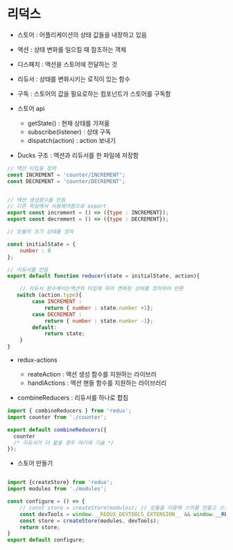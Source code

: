 # 리덕스

- 스토어 : 어플리케이션의 상태 값들을 내장하고 있음
- 액션 : 상태 변화를 일으킬 때 참조하는 객체
- 디스패치 : 액션을 스토어에 전달하는 것
- 리듀서 : 상태를 변화시키는 로직이 있는 함수
- 구독 : 스토어의 값을 필요로하는 컴포넌트가 스토어를 구독함

- 스토어 api
    - getState() : 현재 상태를 가져옮
    - subscribe(listener) : 상태 구독
    - dispatch(action) : action 보내기
    
- Ducks 구조 : 액션과 리듀서를 한 파일에 저장함

```javascript
// 액션 타입을 정의
const INCREMENT = 'counter/INCREMENT';
const DECREMENT = 'counter/DECREMENT';


// 액션 생성함수를 만듬
// 다른 파일에서 사용해야함으로 export
export const increment = () => ({type : INCREMENT});
export const decrement = () => ({type : DECREMENT});

// 모듈의 초기 상태를 정의

const initialState = {
    number : 0
};

// 리듀서를 만듬
export default function reducer(state = initialState, action){

    // 리듀서 함수에서는액션의 타입에 따라 변화된 상태를 정의하여 반환
   switch (action.type){
        case INCREMENT :
            return { number : state.number +1};
        case DECREMENT :
            return { number : state.number -1};
        default:
            return state;
    }
}

```

- redux-actions 
    - reateAction : 액션 생성 함수를 지원하는 라이브러
    - handlActions  : 액션 핸들 함수를 지원하는 라이브러리
    
    
- combineReducers : 리듀서를 하나로 합침 

```javascript
import { combineReducers } from 'redux';
import counter from './counter';

export default combineReducers({
  counter
  /* 리듀서가 더 붙을 경우 여기에 기술 */
});
```

- 스토어 만들기

```javascript

import {createStore} from 'redux';
import modules from './modules';

const configure = () => {
    // const store = createStore(modules); // 모듈을 이용해 스어를 만들고 스토어 반환
    const devTools = window.__REDUX_DEVTOOLS_EXTENSION__ && window.__REDUX_DEVTOOLS_EXTENSION__()
    const store = createStore(modules, devTools);
    return store;
}
export default configure;
```